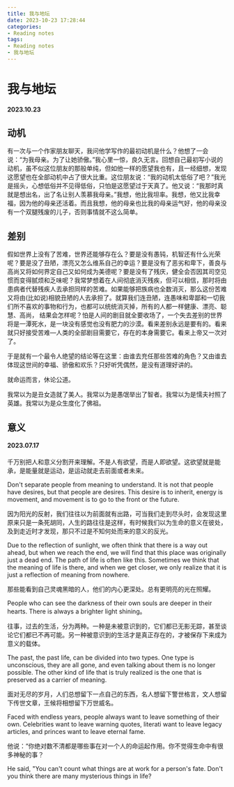```yaml
---
title: 我与地坛
date: 2023-10-23 17:28:44
categories:
- Reading notes
tags:
- Reading notes
- 我与地坛
---
```


# 我与地坛

#### 2023.10.23

## 动机

有一次与一个作家朋友聊天，我问他学写作的最初动机是什么？他想了一会说：“为我母亲。为了让她骄傲。”我心里一惊，良久无言。回想自己最初写小说的动机，虽不似这位朋友的那般单纯，但如他一样的愿望我也有，且一经细想，发现这愿望也在全部动机中占了很大比重。这位朋友说：“我的动机太低俗了吧？”我光是摇头，心想低俗并不见得低俗，只怕是这愿望过于天真了。他又说：“我那时真就是想出名，出了名让别人羡慕我母亲。”我想，他比我坦率。我想，他又比我幸福，因为他的母亲还活着。而且我想，他的母亲也比我的母亲运气好，他的母亲没有一个双腿残废的儿子，否则事情就不这么简单。

<!-- more -->

## 差别

假如世界上没有了苦难，世界还能够存在么？要是没有愚钝，机智还有什么光荣呢？要是没了丑陋，漂亮又怎么维系自己的幸运？要是没有了恶劣和卑下，善良与高尚又将如何界定自己又如何成为美德呢？要是没有了残庆，健全会否因其司空见惯而变得腻烦和乏味呢？我常梦想着在人间彻底消灭残疾，但可以相信，那时将由患病者代替残疾人去承担同样的苦难。如果能够把族病也全数消灭，那么这份苦难又将由(比如说)相貌丑陋的人去承担了。就算我们连丑陋，连愚味和卑鄙和一切我们所不喜欢的事物和行为，也都可以统统消灭掉，所有的人都一样健康、漂亮、聪慧、高尚， 结果会怎样呢？怕是人间的剧目就全要收场了，一个失去差别的世界将是一潭死水，是一块没有感觉也没有肥力的沙漠。看来差别永远是要有的。看来就只好接受苦难—人类的全部剧目需要它，存在的本身需要它。看来上帝又一次对了。

于是就有一个最令人绝望的结论等在这里：由谁去充任那些苦难的角色？又由谁去体现这世间的幸福、骄傲和欢乐？只好听凭偶然，是没有道理好讲的。

就命运而言，休论公道。

我常以为是丑女造就了美人。我常以为是愚氓举出了智者。我常以为是懦夫衬照了英雄。我常以为是众生度化了佛祖。

## 意义

#### 2023.07.17

千万别把人和意义分割开来理解。不是人有欲望，而是人即欲望。这欲望就是能承，是能量就是运动，是运动就走去前面或者未来。

Don't separate people from meaning to understand. It is not that people have desires, but that people are desires. This desire is to inherit, energy is movement, and movement is to go to the front or the future.

因为阳光的反射，我们往往以为前面就有出路，可当我们走到尽头时，会发现这里原来只是一条死胡同，人生的路往往是这样，有时候我们以为生命的意义在彼处，及到走近时才发现，那只不过是不知何处而来的意义的反光。

Due to the reflection of sunlight, we often think that there is a way out ahead, but when we reach the end, we will find that this place was originally just a dead end. The path of life is often like this. Sometimes we think that the meaning of life is there, and when we get closer, we only realize that it is just a reflection of meaning from nowhere.

那些能看到自己灵魂黑暗的人，他们的内心更深处。总有更明亮的光在照耀。

People who can see the darkness of their own souls are deeper in their hearts. There is always a brighter light shining。

往事，过去的生活，分为两种。一种是未被意识到的，它们都已无影无踪，甚至谈论它们都已不再可能。另一种被意识到的生活才是真正存在的，才被保存下来成为意义的载体。

The past, the past life, can be divided into two types. One type is unconscious, they are all gone, and even talking about them is no longer possible. The other kind of life that is truly realized is the one that is preserved as a carrier of meaning.

面对无尽的岁月，人们总想留下一点自己的东西，名人想留下警世格言，文人想留下传世文章，王候将相想留下万世威名。

Faced with endless years, people always want to leave something of their own. Celebrities want to leave warning quotes, literati want to leave legacy articles, and princes want to leave eternal fame.

他说：“你绝对数不清都是哪些事在对一个人的命运起作用。你不觉得生命中有很多神秘的事？

He said, "You can't count what things are at work for a person's fate. Don't you think there are many mysterious things in life?

